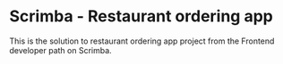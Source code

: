 # Scrimba - Restaurant ordering app
This is the solution to restaurant ordering app project from the Frontend developer path on Scrimba.
